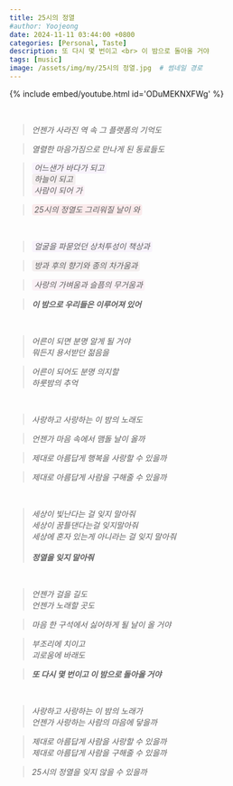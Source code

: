 ```yaml
---
title: 25시의 정열
#author: Yoojeong
date: 2024-11-11 03:44:00 +0800
categories: [Personal, Taste]
description: 또 다시 몇 번이고 <br> 이 밤으로 돌아올 거야
tags: [music]
image: /assets/img/my/25시의 정열.jpg  # 썸네일 경로
---
```


{% include embed/youtube.html id='ODuMEKNXFWg' %}

<br>

> *언젠가 사라진 역 속 그 플랫폼의 기억도*

> *열렬한 마음가짐으로 만나게 된 동료들도*

> <span style="background-color:#F8F3FC; padding:0.1em 0.3em; border-radius:4px;">*어느샌가 바다가 되고*</span> <br>
> <span style="background-color:#F3EEEE; padding:0.1em 0.3em; border-radius:4px;">*하늘이 되고*</span> <br>
> <span style="background-color:#FBF1F6; padding:0.1em 0.3em; border-radius:4px;">*사람이 되어 가*</span>

> <span style="background-color:#FBEBEC; padding:0.1em 0.3em; border-radius:4px;">*25시의 정열도 그리워질 날이 와*</span>

<br>

> <span style="background-color:#F8F3FC; padding:0.1em 0.3em; border-radius:4px;">*얼굴을 파묻었던 상처투성이 책상과*</span>

> <span style="background-color:#F3EEEE; padding:0.1em 0.3em; border-radius:4px;">*방과 후의 향기와 종의 차가움과*</span>

> <span style="background-color:#FBF1F6; padding:0.1em 0.3em; border-radius:4px;">*사랑의 가벼움과 슬픔의 무거움과*</span>

> ***이 밤으로 우리들은 이루어져 있어***

<br>

> *어른이 되면 분명 알게 될 거야* <br>
> *뭐든지 용서받던 젊음을*

> *어른이 되어도 분명 의지할* <br>
> *하룻밤의 추억*

<br>

> *사랑하고 사랑하는 이 밤의 노래도*

> *언젠가 마음 속에서 맴돌 날이 올까*

> *제대로 아름답게 행복을 사랑할 수 있을까*

> *제대로 아름답게 사람을 구해줄 수 있을까*
 
 <br>

> *세상이 빛난다는 걸 잊지 말아줘* <br>
> *세상이 꿈틀댄다는걸 잊지말아줘* <br>
> *세상에 혼자 있는게 아니라는 걸 잊지 말아줘* <br>
> <br>
> ***정열을 잊지 말아줘***

<br>

> *언젠가 걸을 길도* <br>
> *언젠가 노래할 곳도*

> *마음 한 구석에서 싫어하게 될 날이 올 거야*

> *부조리에 치이고* <br>
> *괴로움에 바래도*

> ***또 다시 몇 번이고 이 밤으로 돌아올 거야***

<br>

> *사랑하고 사랑하는 이 밤의 노래가* <br>
> *언젠가 사랑하는 사람의 마음에 닿을까*

> *제대로 아름답게 사람을 사랑할 수 있을까* <br>
> *제대로 아름답게 사람을 구해줄 수 있을까*

> *25시의 정열을 잊지 않을 수 있을까*
